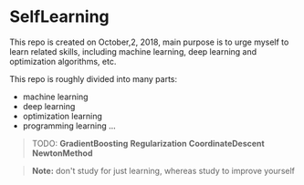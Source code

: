 # SelfLearning

This repo is created on October,2, 2018, main purpose is to urge myself to learn related skills, including machine learning, deep learning and optimization algorithms, etc.

This repo is roughly divided into many parts:

- machine learning
- deep learning
- optimization learning
- programming learning
...

> TODO: **GradientBoosting** **Regularization** **CoordinateDescent** **NewtonMethod**

> **Note:** don't study for just learning, whereas study to improve yourself
